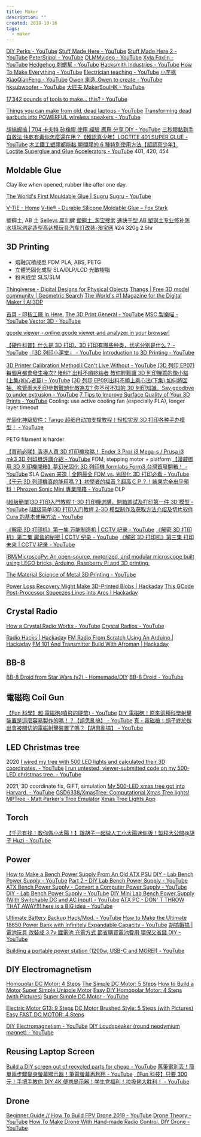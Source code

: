 ```yaml
---
title: Maker
description: ""
created: 2018-10-16
tags:
  - maker
---
```


[DIY Perks - YouTube](https://www.youtube.com/channel/UCUQo7nzH1sXVpzL92VesANw)
[Stuff Made Here - YouTube](https://www.youtube.com/channel/UCj1VqrHhDte54oLgPG4xpuQ)
[Stuff Made Here 2 - YouTube](https://www.youtube.com/channel/UCNlBbEpwffgWefkbRm73xxQ)
[PeterSripol - YouTube](https://www.youtube.com/channel/UC7yF9tV4xWEMZkel7q8La_w)
[OLMMvideo - YouTube](https://www.youtube.com/channel/UCQQkUjuHx__kBxvIw1C-xTA)
[Xyla Foxlin - YouTube](https://www.youtube.com/channel/UCEn3fRj2e0mpqYsijxnzayg)
[Hedgehog 刺蝟幫 - YouTube](https://www.youtube.com/channel/UCAg6mvECZYaXdA2KNXkJHMQ)
[Hacksmith Industries - YouTube](https://www.youtube.com/c/theHacksmith)
[How To Make Everything - YouTube](https://www.youtube.com/channel/UCfIqCzQJXvYj9ssCoHq327g)
[Electrician teaching - YouTube](https://www.youtube.com/c/Electricianteaching)
[小芊枫 XiaoQianFeng - YouTube](https://www.youtube.com/channel/UC22y0-2FLYGXImsFsBQq2-g)
[Owen 来造\_Owen to create - YouTube](https://www.youtube.com/channel/UCzEaU7hZfKIzjzDqxvXOcXQ)
[hksubwoofer - YouTube](https://www.youtube.com/user/hksubwoofer)
[大匠夫 MakerSoulHK - YouTube](https://www.youtube.com/channel/UCbPjpaVDaPRYstDy7Rt9bFQ)

[17,342 pounds of tools to make... this? - YouTube](https://www.youtube.com/watch?v=SjJulcvTA7Y&t=62s)

[Things you can make from old, dead laptops - YouTube](https://www.youtube.com/watch?v=WLP_L7Mgz6M)
[Transforming dead earbuds into POWERFUL wireless speakers - YouTube](https://www.youtube.com/watch?v=zNHDbXAmY_0)

[胡搞蝦搞 | 704 卡夫特 矽橡膠 使用 經驗 應用 分享 DIY - YouTube](https://www.youtube.com/watch?v=rDDcJQGJLEI)
[三秒膠黏到手自救法 快乾有毒你怎麼還在用？【超認真少年】LOCTITE 401 SUPER GLUE - YouTube](https://www.youtube.com/watch?v=oLcHF37QqIQ)
[木工鐵工塑膠都能黏 瞬間膠的 6 種特別使用方法【超認真少年】Loctite Superglue and Glue Accelerators - YouTube](https://www.youtube.com/watch?v=aakU0PKIzz4) 401, 420, 454

## Moldable Glue

Clay like when opened, rubber like after one day.

[The World's First Mouldable Glue | Sugru](https://sugru.com/)
[Sugru - YouTube](https://www.youtube.com/user/projectsugru)

[V-TIE - Home](https://www.facebook.com/ALLABOUTVTIE/)
[V-tie® - Durable Silicone Moldable Glue – Fox Stark](https://foxstark.com/products/moldable-glue)

塑鋼土, AB 土
[Selleys 犀利牌](http://www.selleys.com.hk/zh-hant/products/details/27/)
[塑鋼土\_淘宝搜索](https://search.taobao.com/search?q=%E5%A1%91%E9%8B%BC%E5%9C%9F&commend=all&ssid=s5-e&search_type=item&atype=&filterFineness=)
[速快干型 AB 塑钢土专业修补防水填坑洞定造型高达模玩具汽车灯改装-淘宝网](https://item.taobao.com/item.htm?id=622337468328) ¥24 320g 2.5hr

## 3D Printing

- 熔融沉積成型 FDM
  PLA, ABS, PETG
- 立體光固化成型 SLA/DLP/LCD
  光敏樹脂
- 粉末成型 SLS/SLM

[Thingiverse - Digital Designs for Physical Objects](https://www.thingiverse.com/)
[Thangs | Free 3D model community | Geometric Search](https://www.thangs.com/)
[The World's #1 Magazine for the Digital Maker | All3DP](https://all3dp.com/)

[首頁 - 印核工廠 In Here.](https://inhere3d.com/)
[The 3D Print General - YouTube](https://www.youtube.com/channel/UCcGYPeOd2b5OXz-2EIGsEcg)
[MSC 製樂喵 - YouTube](https://www.youtube.com/channel/UCyhXuOO88ASzz2b_jxnoVuA)
[Vector 3D - YouTube](https://www.youtube.com/channel/UCIi0sokRP7JKU-f0HHIhicw)

[gcode viewer - online gcode viewer and analyzer in your browser!](http://gcode.ws/)

[【硬件科普】什么是 3D 打印，3D 打印有哪些种类，优劣分别是什么？ - YouTube](https://www.youtube.com/watch?v=YqY6BbhkbGA)
[『3D 列印小潔堂』 - YouTube](https://www.youtube.com/playlist?list=PLtVJQPo_KE7vad_4nNTLlioaU94RN0023)
[Introduction to 3D Printing - YouTube](https://www.youtube.com/playlist?list=PLL3HlcMqxH5LmXMFLifsk031FZhVaL5np)

[3D Printer Calibration Method I Can't Live Without - YouTube](https://www.youtube.com/watch?v=dbWAhb40kG4)
[[3D 列印 EP07]每個月都會發生幾次? 堵料? 出料不順終結者 教你輕鬆讓 3D 列印機乖的像小貓(上集/初心者篇) - YouTube](https://www.youtube.com/watch?v=x-BnrgAzZwU)
[[3D 列印 EP09]出料不順上乘心法(下集) 如何將回抽、喉管兩大列印參數難題化敵為友? 你不可不知的 3D 列印知識。Say goodbye to under extrusion - YouTube](https://www.youtube.com/watch?v=NoNFROpC7k8)
[7 Tips to Improve Surface Quality of Your 3D Prints - YouTube](https://www.youtube.com/watch?v=eHn5IJeLCoQ)
Cooling: use active cooling fan (especially PLA), longer layer timeout

[光固化神级软件：Tango 超细自动加支撑教程！轻松实现 3D 打印各种手办模型！ - YouTube](https://www.youtube.com/watch?v=2Y5hD_KY9VE)

PETG filament is harder

[【買前必睇】香港人買 3D 打印機攻略！ Ender 3 Pro/ i3 Mega-s / Prusa i3 mk3 3D 列印機評講介紹 - YouTube](https://www.youtube.com/watch?v=ozrZP6ODV3U) FDM, stepping motor + platform
[【漫威御用 3D 列印機開箱】夢幻光固化 3D 列印機 formlabs Form3 台灣首發開箱！ - YouTube](https://www.youtube.com/watch?v=0J5k3AEzXpU) SLA
[Owen 来造 | 全网最全 FDM vs. 光固化 3D 打印必看 - YouTube](https://www.youtube.com/watch?v=9zdQj5gDGes)
[【千元 3D 列印機真的能用嗎？】初學者的福音？超高ＣＰ？！結果完全出乎預料！Phrozen Sonic Mini 專業開箱 - YouTube](https://www.youtube.com/watch?v=GF93v88nSfw) DLP

[[超級簡單]3D 打印入門教程 1-3D 打印機選購，開箱調試及打印第一件 3D 模型 - YouTube](https://www.youtube.com/watch?v=CRMera1Szzs)
[[超级简单]3D 打印入门教程 2-3D 模型制作及获取方法介绍及切片软件 Cura 的基本使用方法 - YouTube](https://www.youtube.com/watch?v=Rn6Si93cVeQ)

[《解密 3D 打印机》第一集 万能制造机 | CCTV 纪录 - YouTube](https://www.youtube.com/watch?v=B4pd3z2J39w)
[《解密 3D 打印机》第二集 魔盒的秘密 | CCTV 纪录 - YouTube](https://www.youtube.com/watch?v=3-GNgDWJ7Bs)
[《解密 3D 打印机》第三集 打印未来 | CCTV 纪录 - YouTube](https://www.youtube.com/watch?v=X1sTUXGm_VI)

[IBM/MicroscoPy: An open-source, motorized, and modular microscope built using LEGO bricks, Arduino, Raspberry Pi and 3D printing.](https://github.com/IBM/MicroscoPy)

[The Material Science of Metal 3D Printing - YouTube](https://www.youtube.com/watch?v=fzBRYsiyxjI)

[Power Loss Recovery Might Make 3D-Printed Blobs | Hackaday](https://hackaday.com/2022/10/10/power-loss-recovery-might-make-3d-printed-blobs/)
[This GCode Post-Processor Squeezes Lines Into Arcs | Hackaday](https://hackaday.com/2020/11/03/this-gcode-post-processor-squeezes-lines-into-arcs/)

## Crystal Radio

[How a Crystal Radio Works - YouTube](https://www.youtube.com/watch?v=0-PParSmwtE)
[Crystal Radios - YouTube](https://www.youtube.com/playlist?list=PLFsZmHTZL-zlSltC6ELZW9PK4ks7wgPRz)

[Radio Hacks | Hackaday](https://hackaday.com/category/radio-hacks/)
[FM Radio From Scratch Using An Arduino | Hackaday](https://hackaday.com/2020/12/04/fm-radio-from-scratch-using-an-arduino/)
[FM 101 And Transmitter Build With Afroman | Hackaday](https://hackaday.com/2016/01/09/fm-101-and-transmitter-build-with-afroman/)

## BB-8

[BB-8 Droid from Star Wars (v2) - Homemade/DIY](https://rimstar.org/science_electronics_projects/bb-8_star_wars_droid_v2.htm)
[BB-8 Droid - YouTube](https://www.youtube.com/playlist?list=PLFsZmHTZL-zmztc_P7h2tqLxKJHu0vH1e)

## 電磁砲 Coil Gun

[【Fun 科學】超‧電磁砲(噴飛的硬幣) - YouTube](https://www.youtube.com/watch?v=sKcblM1ayts)
[DIY 電磁砲！原來這種科學射擊裝置是這麼容易製作的嗎！？【胡思亂搞】 - YouTube](https://www.youtube.com/watch?v=5NWkYHwPClI)
[真・電磁槍！胡子終於做出會被關切的電磁射擊裝置了嗎？【胡思亂搞】 - YouTube](https://www.youtube.com/watch?v=h_5YEyR9aP0)

## LED Christmas tree

2020
[I wired my tree with 500 LED lights and calculated their 3D coordinates. - YouTube](https://www.youtube.com/watch?v=TvlpIojusBE)
[I run untested, viewer-submitted code on my 500-LED christmas tree. - YouTube](https://www.youtube.com/watch?v=v7eHTNm1YtU)

2021, 3D coordinate fix, GIFT, simulation
[My 500-LED xmas tree got into Harvard. - YouTube](https://www.youtube.com/watch?v=WuMRJf6B5Q4)
[GSD6338/XmasTree: Computational Xmas Tree lights!](https://github.com/GSD6338/XmasTree)
[MPTree - Matt Parker's Tree Emulator](https://santiagodg.github.io/mptree/)
[Xmas Tree Lights App](https://sirxemic.github.io/xmastree-app/)

## Torch

[【千元有找！教你做小太陽！】跟胡子一起做人工小太陽迷你版！製程大公開@胡子 Huzi - YouTube](https://www.youtube.com/watch?v=GjVRebAjXrE)

## Power

[How to Make a Bench Power Supply From An Old ATX PSU](https://www.makeuseof.com/tag/how-to-make-a-bench-power-supply-from-an-old-atx-psu/)
[DIY - Lab Bench Power Supply - YouTube](https://www.youtube.com/watch?v=F3_OeVjKHr0)
[Part 2 - DIY Lab Bench Power Supply - YouTube](https://www.youtube.com/watch?v=EykkSitEOIw)
[ATX Bench Power Supply - Convert a Computer Power Supply - YouTube](https://www.youtube.com/watch?v=n_A-jkpjpcM)
[DIY - Lab Bench Power Supply - YouTube](https://www.youtube.com/watch?v=F3_OeVjKHr0)
[DIY Mini Lab Bench Power Supply (With Switchable DC and AC Input) - YouTube](https://www.youtube.com/watch?v=PhLFmokgr9o)
[ATX PC - DON' T THROW THAT AWAY!!! here is a BIG idea - YouTube](https://www.youtube.com/watch?v=k1StXKWTnvo)

[Ultimate Battery Backup Hack/Mod. - YouTube](https://www.youtube.com/watch?v=-Ur-D37-juo)
[How to Make the Ultimate 18650 Power Bank with Infinitely Expandable Capacity - YouTube](https://www.youtube.com/watch?v=0jRsltIW8qM)
[胡搞蝦搞 | 電池玩具 改裝成 3.7v 鋰電池 充電方式 節省購買電池費用 環保又省錢 DIY - YouTube](https://www.youtube.com/watch?v=2C41dd7dmh4)

[Building a portable power station (1200w, USB-C and MORE!) - YouTube](https://www.youtube.com/watch?v=adY-S8AH_Jc)

## DIY Electromagnetism

[Homopolar DC Motor: 4 Steps](https://www.instructables.com/id/Homopolar-DC-motor/)
[The Simple DC Motor: 5 Steps](https://www.instructables.com/id/The-Simple-DC-Motor/)
[How to Build a Motor](https://www.instructables.com/id/How-To-Build-a-Motor/)
[Super Simple Unipole Motor](https://www.instructables.com/id/Super-Simple-Unipole-Motor/)
[Easy DIY Homopolar Motor: 4 Steps (with Pictures)](https://www.instructables.com/id/Easy-DIY-Homopolar-Motor/)
[Super Simple DC Motor - YouTube](https://www.youtube.com/watch?v=4CGjs-Z7bDE)

[Electric Motor G13: 9 Steps](https://www.instructables.com/id/Electric-Motor-G13/)
[DC Motor Brushed Style: 5 Steps (with Pictures)](https://www.instructables.com/id/DC-Motor-Brushed-Style/)
[Easy FAST DC MOTOR: 4 Steps](https://www.instructables.com/id/Easy-FAST-DC-MOTOR/)

[DIY Electromagnetism - YouTube](https://www.youtube.com/playlist?list=PL_92WMXSLe__DCuMW5TJZtRXvkaR97RTe)
[DIY Loudspeaker (round neodymium magnet) - YouTube](https://www.youtube.com/watch?v=B7p2FuJkzkc)

## Reusing Laptop Screen

[Build a DIY screen out of recycled parts for cheap - YouTube](https://www.youtube.com/watch?v=CfirQC99xPc)
[舊筆電別丟！簡單兩步驟變身螢幕顯示器！筆電螢幕再利用 - YouTube](https://www.youtube.com/watch?v=iQCi6GUIk64)
[【Fun 科技】只要 300 元！手把手教你 DIY 4K 便携显示器！学生党福利！垃圾佬大胜利！ - YouTube](https://www.youtube.com/watch?v=lQfBB8_bmd8)

## Drone

[Beginner Guide // How To Build FPV Drone 2019 - YouTube](https://www.youtube.com/watch?v=5r2pS1oIoCw)
[Drone Theory - YouTube](https://www.youtube.com/playlist?list=PLwQuIH2CxvuNwSc9hrZjqlJOshi5iXb3l)
[How To Make Drone With Hand-made Radio Control. DIY Drone - YouTube](https://www.youtube.com/watch?v=yFBvC_zRiek&t=0s)
